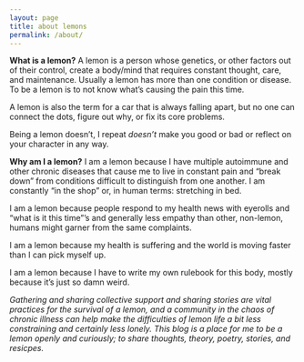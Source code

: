 ```yaml
---
layout: page
title: about lemons
permalink: /about/
---
```


**What is a lemon?**
A lemon is a person whose genetics, or other factors out of their control, create a body/mind that requires constant thought, care, and maintenance. 
Usually a lemon has more than one condition or disease. To be a lemon is to not know what’s causing the pain this time. 

A lemon is also the term for a car that is always falling apart, but no one can connect the dots, figure out why, or fix its core problems. 

Being a lemon doesn’t, I repeat _doesn’t_ make you good or bad or reflect on your character in any way. 
 

**Why am I a lemon?**
I am a lemon because I have multiple autoimmune and other chronic diseases that cause me to live in constant pain and “break down” from conditions difficult to distinguish from one another. I am constantly “in the shop” or, in human terms: stretching in bed. 

I am a lemon because people respond to my health news with eyerolls and “what is it this time”’s and generally less empathy than other, non-lemon, humans might garner from the same complaints. 

I am a lemon because my health is suffering and the world is moving faster than I can pick myself up.

I am a lemon because I have to write my own rulebook for this body, mostly because it’s just so damn weird. 

_Gathering and sharing collective support and sharing stories are vital practices for the survival of a lemon, and a community in the chaos of chronic illness can help make the difficulties of lemon life a bit less constraining and certainly less lonely. This blog is a place for me to be a lemon openly and curiously; to share thoughts, theory, poetry, stories, and resicpes._

[jekyll-organization]: https://github.com/jekyll
